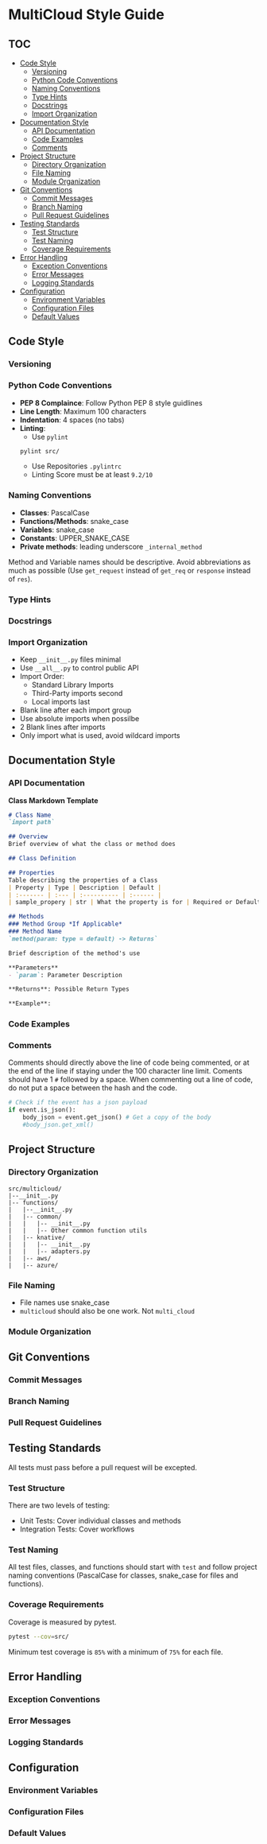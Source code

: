 # MultiCloud Style Guide

## TOC
- [Code Style](#code-style)
    - [Versioning](#versioning)
    - [Python Code Conventions](#python-code-conventions)
    - [Naming Conventions](#naming-conventions)
    - [Type Hints](#type-hints)
    - [Docstrings](#docstrings)
    - [Import Organization](#import-organization)
- [Documentation Style](#documentation-style)
    - [API Documentation](#api-documentation)
    - [Code Examples](#code-examples)
    - [Comments](#comments)
- [Project Structure](#project-structure)
    - [Directory Organization](#directory-organization)
    - [File Naming](#file-naming)
    - [Module Organization](#module-organization)
- [Git Conventions](#git-conventions)
    - [Commit Messages](#commit-messages)
    - [Branch Naming](#branch-naming)
    - [Pull Request Guidelines](#pull-request-guidelines)
- [Testing Standards](#testing-standards)
    - [Test Structure](#test-structure)
    - [Test Naming](#test-naming)
    - [Coverage Requirements](#coverage-requirements)
- [Error Handling](#error-handling)
    - [Exception Conventions](#exception-conventions)
    - [Error Messages](#error-messages)
    - [Logging Standards](#logging-standards)
- [Configuration](#configuration)
    - [Environment Variables](#environment-variables)
    - [Configuration Files](#configuration-files)
    - [Default Values](#default-values)

## Code Style

### Versioning

### Python Code Conventions
- **PEP 8 Complaince**: Follow Python PEP 8 style guidlines
- **Line Length**: Maximum 100 characters
- **Indentation**: 4 spaces (no tabs)
- **Linting**:
    - Use `pylint`
    ```bash
    pylint src/
    ```
    - Use Repositories `.pylintrc`
    - Linting Score must be at least `9.2/10`

### Naming Conventions
 - **Classes**: PascalCase
 - **Functions/Methods**: snake_case
 - **Variables**: snake_case
 - **Constants**: UPPER_SNAKE_CASE
 - **Private methods**: leading underscore `_internal_method`

 Method and Variable names should be descriptive. Avoid abbreviations as much as possible (Use `get_request` instead of `get_req` or `response` instead of `res`).

### Type Hints

### Docstrings

### Import Organization
- Keep `__init__.py` files minimal
- Use `__all__.py` to control public API
- Import Order:
    - Standard Library Imports
    - Third-Party imports second
    - Local imports last
- Blank line after each import group
- Use absolute imports when possilbe
- 2 Blank lines after imports
- Only import what is used, avoid wildcard imports

## Documentation Style

### API Documentation

**Class Markdown Template**
```markdown
# Class Name
`import path`

## Overview
Brief overview of what the class or method does

## Class Definition

## Properties
Table describing the properties of a Class
| Property | Type | Description | Default |
| :------- | :--- | :---------- | :------ |
| sample_propery | str | What the property is for | Required or Default Value |

## Methods
### Method Group *If Applicable*
### Method Name
`method(param: type = default) -> Returns`

Brief description of the method's use

**Parameters**
- `param`: Parameter Description

**Returns**: Possible Return Types

**Example**:

```

### Code Examples

### Comments
Comments should directly above the line of code being commented, or at the end of the line if staying under the 100 character line limit. Coments should have 1 `#` followed by a space. When commenting out a line of code, do not put a space between the hash and the code.

```python
# Check if the event has a json payload
if event.is_json():
    body_json = event.get_json() # Get a copy of the body
    #body_json.get_xml()
```

## Project Structure

### Directory Organization
```
src/multicloud/
|--__init__.py
|-- functions/
|   |--__init__.py
|   |-- common/
|   |   |-- __init__.py
|   |   |-- Other common function utils
|   |-- knative/
|   |   |-- __init__.py
|   |   |-- adapters.py
|   |-- aws/
|   |-- azure/
```

### File Naming
- File names use snake_case
- `multicloud` should also be one work. Not `multi_cloud`

### Module Organization

## Git Conventions

### Commit Messages

### Branch Naming

### Pull Request Guidelines

## Testing Standards
All tests must pass before a pull request will be excepted.

### Test Structure

There are two levels of testing:
- Unit Tests: Cover individual classes and methods
- Integration Tests: Cover workflows

### Test Naming
All test files, classes, and functions should start with `test` and follow project naming conventions (PascalCase for classes, snake_case for files and functions). 

### Coverage Requirements
Coverage is measured by pytest.
```bash
pytest --cov=src/
```
Minimum test coverage is `85%` with a minimum of `75%` for each file. 

## Error Handling

### Exception Conventions

### Error Messages

### Logging Standards

## Configuration

### Environment Variables

### Configuration Files

### Default Values
